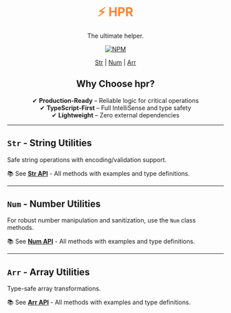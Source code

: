 <div align="center">
  <h1 style="color: #FF822D;">
    <br>
    ⚡ HPR
    <br>
  </h1>

<span>The ultimate helper.</span>

  <a href="https://www.npmjs.com/package/hpr">
   <img src="https://img.shields.io/npm/v/hpr.svg" alt="NPM" />
  </a>

[Str](#str---string-utilities)
| [Num](#num---number-utilities)
| [Arr](#arr---array-utilities)

## Why Choose hpr?

✔ **Production-Ready** – Reliable logic for critical operations
<br/>
✔ **TypeScript-First** – Full IntelliSense and type safety
<br/>
✔ **Lightweight** – Zero external dependencies

</div>

---

## `Str` - String Utilities

Safe string operations with encoding/validation support.

📚 See **[Str API](docs/STR.md)** - All methods with examples and type definitions.

---

## `Num` - Number Utilities

For robust number manipulation and sanitization, use the `Num` class methods.

📚 See **[Num API](docs/NUM.md)** - All methods with examples and type definitions.

---

## `Arr` - Array Utilities

Type-safe array transformations.

📚 See **[Arr API](docs/ARR.md)** - All methods with examples and type definitions.


